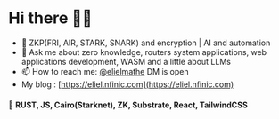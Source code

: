 # Hi there 🧑‍💻

- 🔭 ZKP(FRI, AIR, STARK, SNARK) and encryption | AI and automation
- 💬 Ask me about zero knowledge, routers system applications, web applications development, WASM and a little about LLMs
- 📫 How to reach me: [@elielmathe](twitter.com/elielmathe) DM is open
- My blog : [https://eliel.nfinic.com](https://eliel.nfinic.com)


####  🦀 RUST, JS, Cairo(Starknet), ZK, Substrate, React, TailwindCSS

